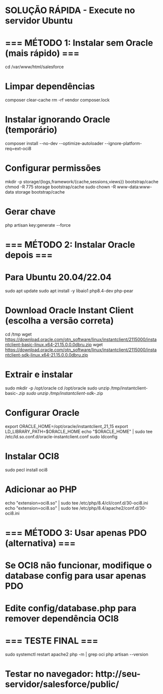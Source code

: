 # SOLUÇÃO RÁPIDA - Execute no servidor Ubuntu

# === MÉTODO 1: Instalar sem Oracle (mais rápido) ===
cd /var/www/html/salesforce

# Limpar dependências
composer clear-cache
rm -rf vendor composer.lock

# Instalar ignorando Oracle (temporário)
composer install --no-dev --optimize-autoloader --ignore-platform-req=ext-oci8

# Configurar permissões
mkdir -p storage/{logs,framework/{cache,sessions,views}} bootstrap/cache
chmod -R 775 storage bootstrap/cache
sudo chown -R www-data:www-data storage bootstrap/cache

# Gerar chave
php artisan key:generate --force

# === MÉTODO 2: Instalar Oracle depois ===

# Para Ubuntu 20.04/22.04
sudo apt update
sudo apt install -y libaio1 php8.4-dev php-pear

# Download Oracle Instant Client (escolha a versão correta)
cd /tmp
wget https://download.oracle.com/otn_software/linux/instantclient/2115000/instantclient-basic-linux.x64-21.15.0.0.0dbru.zip
wget https://download.oracle.com/otn_software/linux/instantclient/2115000/instantclient-sdk-linux.x64-21.15.0.0.0dbru.zip

# Extrair e instalar
sudo mkdir -p /opt/oracle
cd /opt/oracle
sudo unzip /tmp/instantclient-basic-*.zip
sudo unzip /tmp/instantclient-sdk-*.zip

# Configurar Oracle
export ORACLE_HOME=/opt/oracle/instantclient_21_15
export LD_LIBRARY_PATH=$ORACLE_HOME
echo "$ORACLE_HOME" | sudo tee /etc/ld.so.conf.d/oracle-instantclient.conf
sudo ldconfig

# Instalar OCI8
sudo pecl install oci8

# Adicionar ao PHP
echo "extension=oci8.so" | sudo tee /etc/php/8.4/cli/conf.d/30-oci8.ini
echo "extension=oci8.so" | sudo tee /etc/php/8.4/apache2/conf.d/30-oci8.ini

# === MÉTODO 3: Usar apenas PDO (alternativa) ===

# Se OCI8 não funcionar, modifique o database config para usar apenas PDO
# Edite config/database.php para remover dependência OCI8

# === TESTE FINAL ===
sudo systemctl restart apache2
php -m | grep oci
php artisan --version

# Testar no navegador: http://seu-servidor/salesforce/public/
